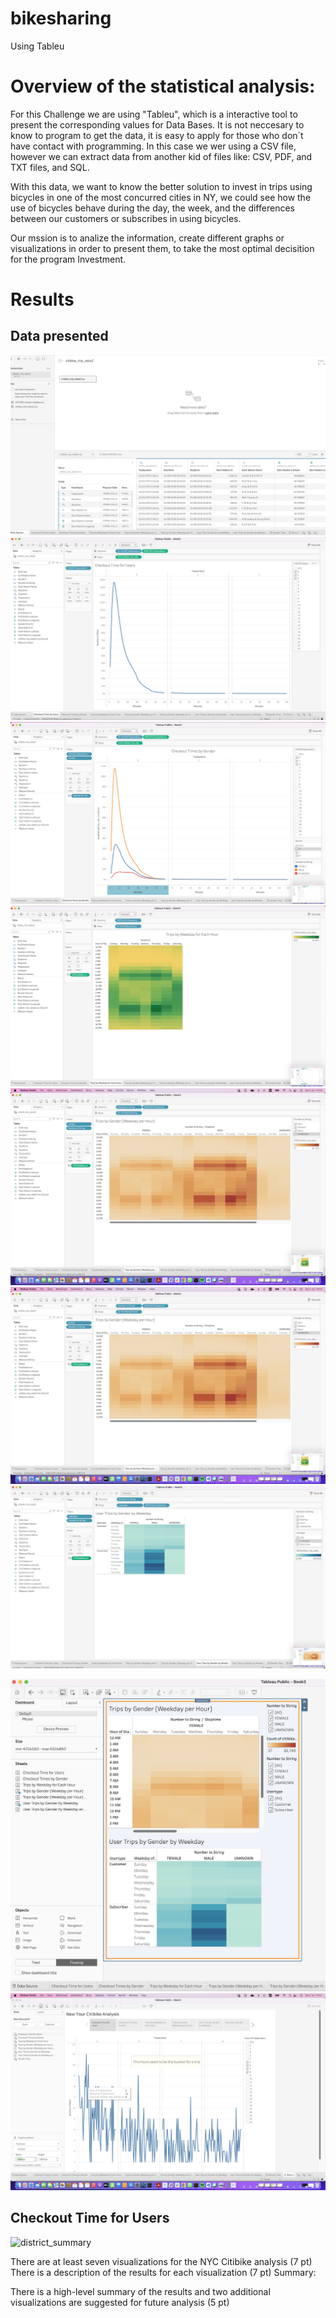 # bikesharing
Using Tableu

# Overview of the statistical analysis:
For this Challenge we are using "Tableu", which is a interactive tool to present the corresponding values for Data Bases. It is not neccesary to know to program to get the data, it is easy to apply for those who don´t have contact with programming. In this case we wer using a CSV file, however we can extract data from another kid of files like: CSV, PDF, and TXT files, and SQL.

With this data, we want to know the better solution to invest in trips using bicycles in one of the most concurred cities in NY, we could see how the use of bicycles behave during the day, the week, and the differences between our customers or subscribes in using bicycles.

Our mssion is to analize the information, create different graphs or visualizations in order to present them, to take the most optimal decisition for the program Investment.

# Results

## Data presented
![Data_presented](/Resources/Tableau1.png)
![Checkout Time for Users](/Resources/Tableau2.png)
![Checkout Times by Gender](/Resources/Tableau3.png)
![Trips by Weekday for Each Hour](/Resources/Tableau4.png)
![Trips by Gender (Weekday per Hour) ](/Resources/Tableau5.png)
![User Trips by Gender by Weekday](/Resources/Tableau5.png)
![Trips by Gender (Weekday per Hour) ](/Resources/Tableau6.png)

![Dasboard](/Resources/Tableau7_Dashboard.png)
![Story](/Resources/Tableau8_Story.png)







## Checkout Time for Users
![district_summary](/Resources/district_summary_df.png)



There are at least seven visualizations for the NYC Citibike analysis (7 pt)
There is a description of the results for each visualization (7 pt)
Summary:

There is a high-level summary of the results and two additional visualizations are suggested for future analysis (5 pt)
